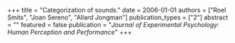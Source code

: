 +++
title = "Categorization of sounds."
date = 2006-01-01
authors = ["Roel Smits", "Joan Sereno", "Allard Jongman"]
publication_types = ["2"]
abstract = ""
featured = false
publication = "*Journal of Experimental Psychology: Human Perception and Performance*"
+++


